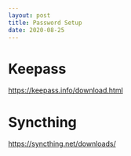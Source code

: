 ```yaml
---
layout: post
title: Password Setup
date: 2020-08-25
---
```


# Keepass
 <https://keepass.info/download.html>
# Syncthing
 <https://syncthing.net/downloads/>
